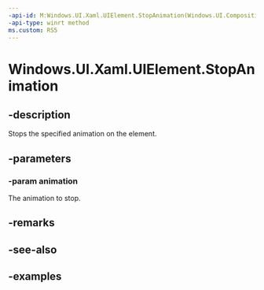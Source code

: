 ```yaml
---
-api-id: M:Windows.UI.Xaml.UIElement.StopAnimation(Windows.UI.Composition.ICompositionAnimationBase)
-api-type: winrt method
ms.custom: RS5
---
```


<!-- Method syntax.
public void UIElement.StopAnimation(ICompositionAnimationBase animation)
-->

# Windows.UI.Xaml.UIElement.StopAnimation

## -description
Stops the specified animation on the element.



## -parameters
### -param animation

The animation to stop.

## -remarks

## -see-also

## -examples

